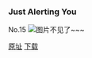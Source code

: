 ### Just Alerting You
No.15
![图片不见了~~~](https://imgs.xkcd.com/comics/just_alerting_you.jpg)

[原址](https://xkcd.com//15) [下载](https://imgs.xkcd.com/comics/just_alerting_you.jpg)

